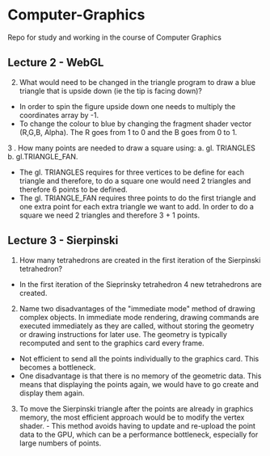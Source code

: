# Computer-Graphics
Repo for study and working in the course of Computer Graphics 


## Lecture 2 - WebGL 

2. What would need to be changed in the triangle program to draw a blue triangle that is upside down (ie the tip is facing down)?
- In order to spin the figure upside down one needs to multiply the coordinates array by -1. 
- To change the colour to blue by changing the fragment shader vector (R,G,B, Alpha). The R goes from 1 to 0 and the B goes from 0 to 1. 

3 . How many points are needed to draw a square using: a. gl. TRIANGLES b. gl.TRIANGLE_FAN. 

- The gl. TRIANGLES requires for three vertices to be define for each triangle and therefore, to do a square one would need 2 triangles and therefore 6 points to be defined. 
- The gl. TRIANGLE_FAN requires three points to do the first triangle and one extra point for each extra triangle we want to add. In order to do a square we need 2 triangles and therefore 3 + 1 points.


## Lecture 3 - Sierpinski

1. How many tetrahedrons are created in the first iteration of the Sierpinski tetrahedron? 
- In the first iteration of the Sieprinsky tetrahedron 4 new tetrahedrons are created. 

2. Name two disadvantages of the "immediate mode" method of drawing complex objects. 
In immediate mode rendering, drawing commands are executed immediately as they are called, without storing the geometry or drawing instructions for later use. The geometry is typically recomputed and sent to the graphics card every frame.

- Not efficient to send all the points individually to the graphics card. This becomes a bottleneck. 
- One disadvantage is that there is no memory of the geometric data. This means that displaying the points again, we would have to go create and display them again.

3. To move the Sierpinski triangle after the points are already in graphics memory, the most efficient approach would be to modify the vertex shader. - This method avoids having to update and re-upload the point data to the GPU, which can be a performance bottleneck, especially for large numbers of points.

